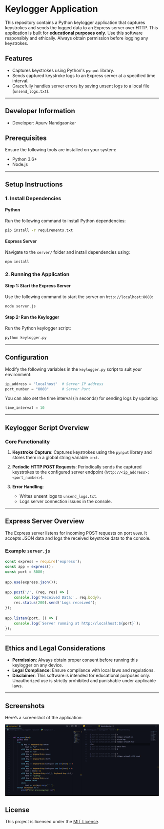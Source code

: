 # Keylogger Application

This repository contains a Python keylogger application that captures keystrokes and sends the logged data to an Express server over HTTP. This application is built for **educational purposes only**. Use this software responsibly and ethically. Always obtain permission before logging any keystrokes.

## Features
- Captures keystrokes using Python's `pynput` library.
- Sends captured keystroke logs to an Express server at a specified time interval.
- Gracefully handles server errors by saving unsent logs to a local file (`unsend_logs.txt`).

---

## Developer Information
- Developer: Apurv Nandgaonkar
  
## Prerequisites
Ensure the following tools are installed on your system:
- Python 3.6+
- Node.js

---

## Setup Instructions

### 1. Install Dependencies
#### Python
Run the following command to install Python dependencies:

```bash
pip install -r requirements.txt
```

#### Express Server
Navigate to the `server/` folder and install dependencies using:

```bash
npm install
```

### 2. Running the Application

#### Step 1: Start the Express Server
Use the following command to start the server on `http://localhost:8080`:

```bash
node server.js
```

#### Step 2: Run the Keylogger
Run the Python keylogger script:

```bash
python keylogger.py
```

---

## Configuration
Modify the following variables in the `keylogger.py` script to suit your environment:

```python
ip_address = "localhost"  # Server IP address
port_number = "8080"      # Server Port
```

You can also set the time interval (in seconds) for sending logs by updating:

```python
time_interval = 10
```

---

## Keylogger Script Overview

### Core Functionality
1. **Keystroke Capture**:
   Captures keystrokes using the `pynput` library and stores them in a global string variable `text`.

2. **Periodic HTTP POST Requests**:
   Periodically sends the captured keystrokes to the configured server endpoint (`http://<ip_address>:<port_number>`).

3. **Error Handling**:
   - Writes unsent logs to `unsend_logs.txt`.
   - Logs server connection issues in the console.

---

## Express Server Overview
The Express server listens for incoming POST requests on port `8080`. It accepts JSON data and logs the received keystroke data to the console.

### Example `server.js`
```javascript
const express = require('express');
const app = express();
const port = 8080;

app.use(express.json());

app.post('/', (req, res) => {
    console.log('Received Data:', req.body);
    res.status(200).send('Logs received');
});

app.listen(port, () => {
    console.log(`Server running at http://localhost:${port}`);
});
```

---

## Ethics and Legal Considerations
- **Permission**: Always obtain proper consent before running this keylogger on any device.
- **Legal Compliance**: Ensure compliance with local laws and regulations.
- **Disclaimer**: This software is intended for educational purposes only. Unauthorized use is strictly prohibited and punishable under applicable laws.

---

## Screenshots
Here’s a screenshot of the application:

![App Screenshot](https://github.com/bitz-1/PRODITY_CS_04/blob/main/Screenshot%202025-01-03%20212540.png)
## License
This project is licensed under the [MIT License](LICENSE).
